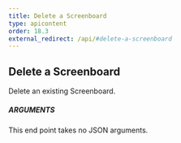 ```yaml
---
title: Delete a Screenboard
type: apicontent
order: 18.3
external_redirect: /api/#delete-a-screenboard
---
```


## Delete a Screenboard
Delete an existing Screenboard.
##### ARGUMENTS
This end point takes no JSON arguments.

